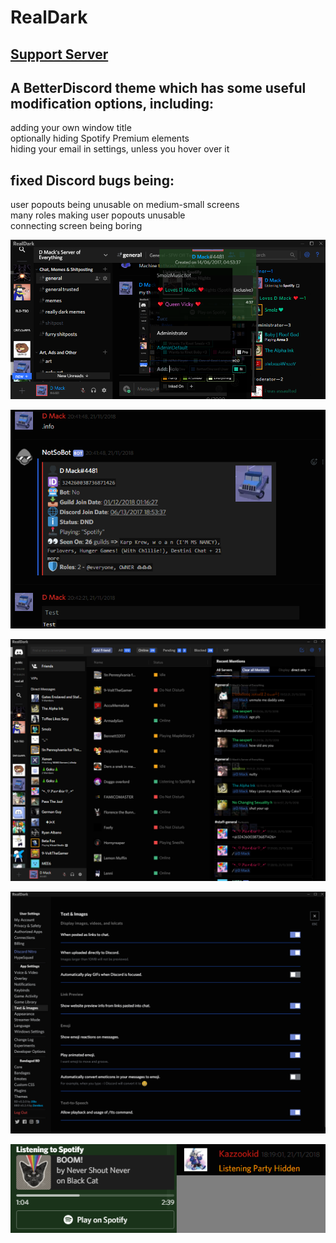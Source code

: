[dmackserv]: https://discord.gg/7HrZXFq
# RealDark
## [Support Server][dmackserv]<br>
## A BetterDiscord theme which has some useful modification options, including:
adding your own window title<br>
optionally hiding Spotify Premium elements<br>
hiding your email in settings, unless you hover over it
## fixed Discord bugs being:
user popouts being unusable on medium-small screens<br>
many roles making user popouts unusable<br>
connecting screen being boring
<p align="center"><img src="./img/1.png" alt="RealDark Example"></p>
<p align="center"><img src="./img/2.png" alt="RealDark Example"></p>
<p align="center"><img src="./img/3.png" alt="RealDark Example"></p>
<p align="center"><img src="./img/4.png" alt="RealDark Example"></p>
<p align="center"><img src="./img/5.png" alt="RealDark Example"></p>
